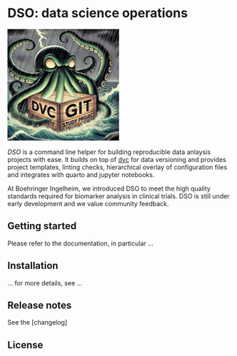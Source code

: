 # DSO: data science operations

<img src="img/dso_kraken.jpg" alt="DSO Kraken" width="250" />

*DSO* is a command line helper for building reproducible data anlaysis projects with ease.
It builds on top of [dvc](https://github.com/iterative/dvc) for data versioning and provides project
templates, linting checks, hierarchical overlay of configuration files and integrates with quarto and jupyter notebooks.

At Boehringer Ingelheim, we introduced DSO to meet the high quality standards required for biomarker analysis
in clinical trials. DSO is still under early development and we value community feedback.

## Getting started

Please refer to the documentation, in particular ...

## Installation

... for more details, see ...

## Release notes

See the [changelog]

## License
